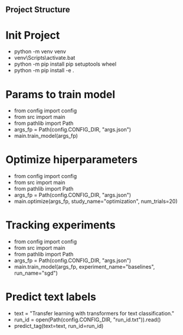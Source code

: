 ## Project Structure

# Init Project
- python -m venv venv
- venv\Scripts\activate.bat
- python -m pip install pip setuptools wheel
- python -m pip install -e .

# Params to train model
- from config import config
- from src import main
- from pathlib import Path
- args_fp = Path(config.CONFIG_DIR, "args.json")
- main.train_model(args_fp)

# Optimize hiperparameters
- from config import config
- from src import main
- from pathlib import Path
- args_fp = Path(config.CONFIG_DIR, "args.json")
- main.optimize(args_fp, study_name="optimization", num_trials=20)

# Tracking experiments
- from config import config
- from src import main
- from pathlib import Path
- args_fp = Path(config.CONFIG_DIR, "args.json")
- main.train_model(args_fp, experiment_name="baselines", run_name="sgd")

# Predict text labels
- text = "Transfer learning with transformers for text classification."
- run_id = open(Path(config.CONFIG_DIR, "run_id.txt")).read()
- predict_tag(text=text, run_id=run_id)


